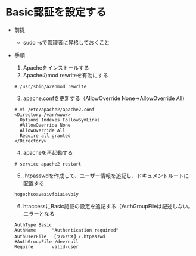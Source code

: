 # Basic認証を設定する

- 前提
  - sudo -sで管理者に昇格しておくこと

- 手順
  1. Apacheをインストールする
  2. Apacheのmod rewriteを有効にする
  ```
  # /usr/sbin/a2enmod rewrite
  ```
  3. apache.confを更新する（AllowOverride None→AllowOverride All）
  ```
  # vi /etc/apache2/apache2.conf
  <Directory /var/www/>
    Options Indexes FollowSymLinks
    #AllowOverride None
    AllowOverride All
    Require all granted
  </Directory>
  ```
  4. apacheを再起動する
  ```
  # service apache2 restart
  ```
  5. .htpasswdを作成して、ユーザー情報を追記し、ドキュメントルートに配置する
  ```
  hoge:hsoaveaivfbiaievbiy
  ```
  6. htaccessにBasic認証の設定を追記する（AuthGroupFileは記述しない。エラーとなる
  ```
  AuthType Basic
  AuthName      "Authentication required"
  AuthUserFile  【フルパス】/.htpasswd
  #AuthGroupFile /dev/null
  Require       valid-user
  ```
